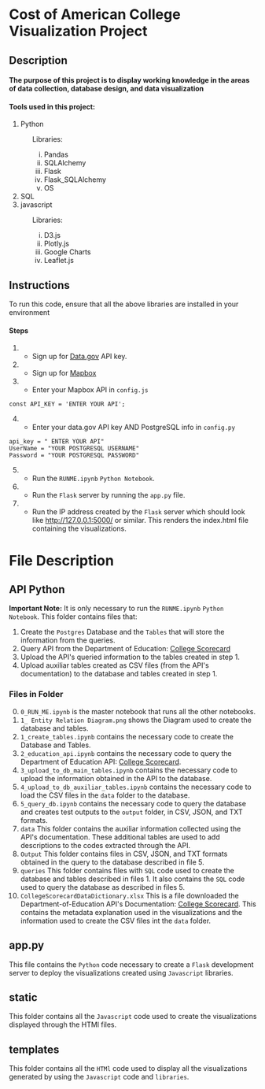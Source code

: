 <h1>Cost of American College Visualization Project</h1>

<h2>Description</h2>
<h4>The purpose of this project is to display working knowledge in the areas of data collection, database design, and data visualization</h4>
<h4>Tools used in this project: </h4>
<ol>
    <li>Python</li>
    <ul type = "none"><li>Libraries: </li>
    <ol type = "i">
        <li>Pandas</li>
        <li>SQLAlchemy</li>
        <li>Flask</li>
        <li>Flask_SQLAlchemy</li>
        <li>OS</li>
    </ol></ul>
    <li>SQL</li>
    <li>javascript</li>
    <ul type = "none"><li>Libraries:</li> 
    <ol type = "i">
        <li>D3.js</li>
        <li>Plotly.js</li>
        <li>Google Charts</li>
        <li>Leaflet.js</li>
    </ol></ul>
</ol>


## Instructions
<p> To run this code, ensure that all the above libraries are installed in your environment</p>

#### Steps
1. - Sign up for [Data.gov](https://api.data.gov/signup/ "Data.gov") API key. 
2. - Sign up for [Mapbox](https://account.mapbox.com/auth/signup/ "Mapbox")
3. - Enter your Mapbox API in `config.js`
```JS
const API_KEY = 'ENTER YOUR API';
```
4. - Enter your data.gov API key AND PostgreSQL info in `config.py`
```PY
api_key = " ENTER YOUR API"
UserName = "YOUR POSTGRESQL USERNAME"
Password = "YOUR POSTGRESQL PASSWORD"
```
5. - Run the `RUNME.ipynb` `Python Notebook`. 
6. - Run the `Flask` server by running the `app.py` file.
7. - Run the IP address created by the `Flask` server which should look like http://127.0.0.1:5000/ or similar. This renders the index.html file containing the visualizations.

# File Description

## API Python
<b> Important Note:</b>
It is only necessary to run the `RUNME.ipynb` `Python Notebook`.
This folder contains files that:

1. Create the `Postgres` Database and the `Tables` that will store the information from the queries.
2. Query API from the Department of Education: [College Scorecard](https://collegescorecard.ed.gov/data/documentation/ "API's Documentation Page")
3. Upload the API's queried information to the tables created in step 1.
4. Upload auxiliar tables created as CSV files (from the API's documentation) to the database and tables created in step 1.

### Files in Folder
0. `0_RUN_ME.ipynb` is the master notebook that runs all the other notebooks.
1. `1_ Entity Relation Diagram.png` shows the Diagram used to create the database and tables.
1. `1_create_tables.ipynb` contains the necessary code to create the Database and Tables.
2. `2_education_api.ipynb` contains the necessary code to query the Department of Education API: [College Scorecard](https://collegescorecard.ed.gov/data/documentation/ "API's Documentation Page").
3. `3_upload_to_db_main_tables.ipynb` contains the necessary code to upload the information obtained in the API to the database.
4. `4_upload_to_db_auxiliar_tables.ipynb` contains the necessary code to load the CSV files in the `data` folder to the database.
5. `5_query_db.ipynb` contains the necessary code to query the database and creates test outputs to the `output` folder, in CSV, JSON, and TXT formats.
6. `data` This folder contains the auxiliar information collected using the API's documentation. These additional tables are used to add descriptions to the codes extracted through the API.
7. `Output` This folder contains files in CSV, JSON, and TXT formats obtained in the query to the database described in file 5.
8. `queries` This folder contains files with `SQL` code used to create the database and tables described in files 1. It also contains the `SQL` code used to query the database as described in files 5.
9. `CollegeScorecardDataDictionary.xlsx` This is a file downloaded the Department-of-Education API's Documentation: [College Scorecard](https://collegescorecard.ed.gov/data/documentation/ "API's Documentation Page"). This contains the metadata explanation used in the visualizations and the information used to create the CSV files int the `data` folder.

## app.py
This file contains the `Python` code necessary to create a `Flask` development server to deploy the visualizations created using `Javascript` libraries.

## static
This folder contains all the `Javascript` code used to create the visualizations displayed through the HTMl files.

## templates
This folder contains all the `HTMl` code used to display all the visualizations generated by using the `Javascript` code and `libraries`.
